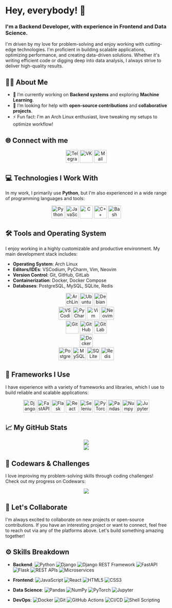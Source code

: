 # Hey, everybody! 👋

### I'm a Backend Developer, with experience in Frontend and Data Science.
I'm driven by my love for problem-solving and enjoy working with cutting-edge technologies. I'm proficient in building scalable applications, optimizing performance, and creating data-driven solutions. Whether it's writing efficient code or digging deep into data analysis, I always strive to deliver high-quality results.

## 👨‍💻 About Me

- 🔭 I’m currently working on **Backend systems** and exploring **Machine Learning**.
- 🤔 I’m looking for help with **open-source contributions** and **collaborative projects**.
- ⚡ Fun fact: I'm an Arch Linux enthusiast, love tweaking my setups to optimize workflow!

## 🌐 Connect with me

<div align="center">
  <a href="https://t.me/touch_con" target="_blank"><img alt="Telegram" height="40" width="40" src="https://cdn.simpleicons.org/telegram/gray"/></a>
  <a href="https://vk.com/pnpqnq" target="_blank"><img alt="VK" height="40" width="40" src="https://cdn.simpleicons.org/vk/gray"/></a>
  <a href="mailto:pavlov_zv@mail.ru&subject=github" target="_blank"><img alt="Mail" height="40" width="40" src="https://cdn.simpleicons.org/maildotru/gray"/></a>
</div>

## 💻 Technologies I Work With

In my work, I primarily use <b>Python</b>, but I'm also experienced in a wide range of programming languages and tools:

<div align="center">
  <img alt="Python" height="40" width="40" src="https://cdn.simpleicons.org/python/gray"/>
  <img alt="JavaScript" height="40" width="40" src="https://cdn.simpleicons.org/javascript/gray"/>
  <img alt="C" height="40" width="40" src="https://cdn.simpleicons.org/c/gray"/>
  <img alt="C++" height="40" width="40" src="https://cdn.simpleicons.org/cplusplus/gray"/>
  <img alt="Bash" height="40" width="40" src="https://cdn.simpleicons.org/gnubash/gray"/>
</div>

## 🛠️ Tools and Operating System

I enjoy working in a highly customizable and productive environment. My main development stack includes:

- **Operating System**: Arch Linux
- **Editors/IDEs**: VSCodium, PyCharm, Vim, Neovim
- **Version Control**: Git, GitHub, GitLab
- **Containerization**: Docker, Docker Compose
- **Databases**: PostgreSQL, MySQL, SQLite, Redis

<div align="center">
  <img alt="ArchLinux" height="40" width="40" src="https://cdn.simpleicons.org/archlinux/gray"/>
  <img alt="Ubuntu" height="40" width="40" src="https://cdn.simpleicons.org/ubuntu/gray"/>
  <img alt="Debian" height="40" width="40" src="https://cdn.simpleicons.org/debian/gray"/>
  <br/>
  <img alt="VSCodium" height="40" width="40" src="https://cdn.simpleicons.org/vscodium/gray"/>
  <img alt="PyCharm" height="40" width="40" src="https://cdn.simpleicons.org/pycharm/gray"/>
  <img alt="Vim" height="40" width="40" src="https://cdn.simpleicons.org/vim/gray"/>
  <img alt="Neovim" height="40" width="40" src="https://cdn.simpleicons.org/neovim/gray"/>
  <br/>
  <img alt="Git" height="40" width="40" src="https://cdn.simpleicons.org/git/gray"/>
  <img alt="GitHub" height="40" width="40" src="https://cdn.simpleicons.org/github/gray"/>
  <img alt="GitLab" height="40" width="40" src="https://cdn.simpleicons.org/gitlab/gray"/>
  <br/>
  <img alt="Docker" height="40" width="40" src="https://cdn.simpleicons.org/docker/gray"/>
  <br/>
  <img alt="PostgreSQL" height="40" width="40" src="https://cdn.simpleicons.org/postgresql/gray"/>
  <img alt="MySQL" height="40" width="40" src="https://cdn.simpleicons.org/mysql/gray"/>
  <img alt="SQLite" height="40" width="40" src="https://cdn.simpleicons.org/sqlite/gray"/>
  <img alt="Redis" height="40" width="40" src="https://cdn.simpleicons.org/redis/gray"/>
</div>

## 🚀 Frameworks I Use

I have experience with a variety of frameworks and libraries, which I use to build reliable and scalable applications:

<div align="center">
  <img alt="Django" height="40" width="40" src="https://cdn.simpleicons.org/django/gray"/>
  <img alt="FastAPI" height="40" width="40" src="https://cdn.simpleicons.org/fastapi/gray"/>
  <img alt="Flask" height="40" width="40" src="https://cdn.simpleicons.org/flask/gray"/>
  <img alt="React" height="40" width="40" src="https://cdn.simpleicons.org/react/gray"/>
  <img alt="Selenium" height="40" width="40" src="https://cdn.simpleicons.org/selenium/gray"/>
  <img alt="PyTorch" height="40" width="40" src="https://cdn.simpleicons.org/pytorch/gray"/>
  <img alt="Pandas" height="40" width="40" src="https://cdn.simpleicons.org/pandas/gray"/>
  <img alt="Numpy" height="40" width="40" src="https://cdn.simpleicons.org/numpy/gray"/>
  <img alt="Jupyter" height="40" width="40" src="https://cdn.simpleicons.org/jupyter/gray"/>
</div>

## 📈 My GitHub Stats
<div align="center">
  <img src="https://github-readme-stats.vercel.app/api?username=arielen&theme=dark&hide_title=true&show_icons=true&icon_color=fff&locale=en"/>
  <br/>
  <img src="https://github-readme-stats.vercel.app/api/top-langs/?username=arielen&theme=dark&layout=compact"/>
</div>

## 🏅 Codewars & Challenges

I love improving my problem-solving skills through coding challenges! Check out my progress on Codewars:

<div align="center">
  <a href="https://www.codewars.com/users/arielen" target="_blank"><img align="center" src="https://www.codewars.com/users/arielen/badges/large"/></a>
</div>

## 💬 Let's Collaborate

I'm always excited to collaborate on new projects or open-source contributions. If you have an interesting project or want to connect, feel free to reach out via any of the platforms above. Let's build something amazing together!

## ⚙️ Skills Breakdown

- **Backend**: ![Python](https://img.shields.io/badge/Python-3670A0?style=for-the-badge&logo=python&logoColor=ffdd54) ![Django](https://img.shields.io/badge/Django-%23092E20.svg?style=for-the-badge&logo=django&logoColor=white)  ![Django REST Framework](https://img.shields.io/badge/DRF-%23FF1709.svg?style=for-the-badge&logo=django&logoColor=white) ![FastAPI](https://img.shields.io/badge/FastAPI-005571?style=for-the-badge&logo=fastapi) ![Flask](https://img.shields.io/badge/Flask-%23000.svg?style=for-the-badge&logo=flask&logoColor=white) ![REST APIs](https://img.shields.io/badge/REST-APIs-%23000000?style=for-the-badge&logo=api&logoColor=white) ![Microservices](https://img.shields.io/badge/Microservices-0052CC?style=for-the-badge&logo=microgen&logoColor=white)

- **Frontend**: ![JavaScript](https://img.shields.io/badge/JavaScript-%23F7DF1E.svg?style=for-the-badge&logo=javascript&logoColor=black) ![React](https://img.shields.io/badge/React-%2320232a.svg?style=for-the-badge&logo=react&logoColor=%2361DAFB) ![HTML5](https://img.shields.io/badge/HTML5-%23E34F26.svg?style=for-the-badge&logo=html5&logoColor=white) ![CSS3](https://img.shields.io/badge/CSS3-%231572B6.svg?style=for-the-badge&logo=css3&logoColor=white)

- **Data Science**: ![Pandas](https://img.shields.io/badge/Pandas-%23150458.svg?style=for-the-badge&logo=pandas&logoColor=white) ![NumPy](https://img.shields.io/badge/NumPy-%23013243.svg?style=for-the-badge&logo=numpy&logoColor=white) ![PyTorch](https://img.shields.io/badge/PyTorch-%23EE4C2C.svg?style=for-the-badge&logo=pytorch&logoColor=white) ![Jupyter](https://img.shields.io/badge/Jupyter-%23F37626.svg?style=for-the-badge&logo=jupyter&logoColor=white)

- **DevOps**: ![Docker](https://img.shields.io/badge/Docker-%230db7ed.svg?style=for-the-badge&logo=docker&logoColor=white) ![Git](https://img.shields.io/badge/Git-%23F05033.svg?style=for-the-badge&logo=git&logoColor=white) ![GitHub Actions](https://img.shields.io/badge/GitHub_Actions-%232671E5.svg?style=for-the-badge&logo=githubactions&logoColor=white) ![CI/CD](https://img.shields.io/badge/CI%2FCD-%23000000.svg?style=for-the-badge&logo=github&logoColor=white) ![Shell Scripting](https://img.shields.io/badge/Shell_Scripting-%23121011.svg?style=for-the-badge&logo=gnu-bash&logoColor=white)
